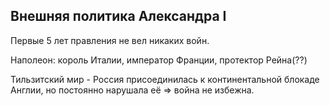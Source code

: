 ## Внешняя политика Александра I 

Первые 5 лет правления не вел никаких войн.

Наполеон: король Италии, император Франции, протектор Рейна(??) 

Тильзитский мир - Россия присоединилась к континентальной блокаде Англии, но постоянно нарушала её => война не избежна.                                                                                        